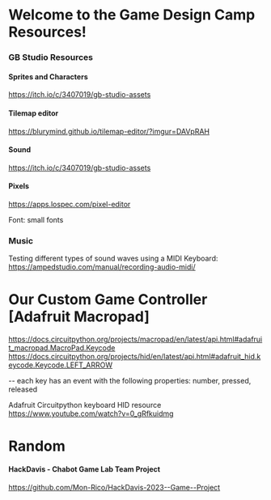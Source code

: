 # Welcome to the Game Design Camp Resources!



### GB Studio Resources

#### Sprites and Characters
https://itch.io/c/3407019/gb-studio-assets

#### Tilemap editor
https://blurymind.github.io/tilemap-editor/?imgur=DAVpRAH

#### Sound
https://itch.io/c/3407019/gb-studio-assets

#### Pixels
https://apps.lospec.com/pixel-editor

Font: small fonts


### Music
Testing different types of sound waves using a MIDI Keyboard:
https://ampedstudio.com/manual/recording-audio-midi/




# Our Custom Game Controller [Adafruit Macropad]

https://docs.circuitpython.org/projects/macropad/en/latest/api.html#adafruit_macropad.MacroPad.Keycode
https://docs.circuitpython.org/projects/hid/en/latest/api.html#adafruit_hid.keycode.Keycode.LEFT_ARROW

-- each key has an event with the following properties: number, pressed, released

Adafruit Circuitpython keyboard HID resource
https://www.youtube.com/watch?v=0_gRfkuidmg


# Random

#### HackDavis - Chabot Game Lab Team Project
https://github.com/Mon-Rico/HackDavis-2023--Game--Project

